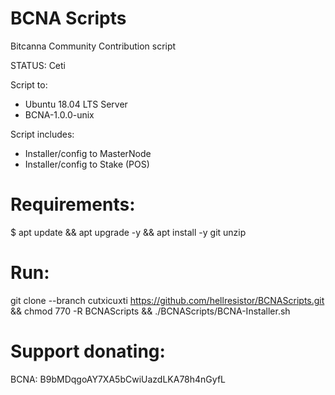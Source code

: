 # BCNA Scripts
Bitcanna Community Contribution script

STATUS: Ceti

Script to:
- Ubuntu 18.04 LTS Server
- BCNA-1.0.0-unix

Script includes:
- Installer/config to MasterNode
- Installer/config to Stake (POS)

# Requirements: 
$ apt update && apt upgrade -y && apt install -y git unzip

# Run:
 git clone --branch cutxicuxti https://github.com/hellresistor/BCNAScripts.git && chmod 770 -R BCNAScripts && ./BCNAScripts/BCNA-Installer.sh

# Support donating:
BCNA:  B9bMDqgoAY7XA5bCwiUazdLKA78h4nGyfL
